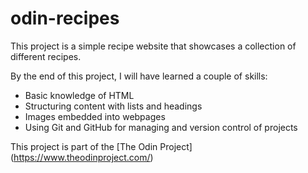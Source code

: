 # odin-recipes

This project is a simple recipe website that showcases a collection of different recipes.

By the end of this project, I will have learned a couple of skills:


- Basic knowledge of HTML
- Structuring content with lists and headings
- Images embedded into webpages
- Using Git and GitHub for managing and version control of projects


This project is part of the [The Odin Project] (https://www.theodinproject.com/)
